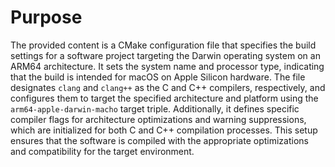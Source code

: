# Purpose
The provided content is a CMake configuration file that specifies the build settings for a software project targeting the Darwin operating system on an ARM64 architecture. It sets the system name and processor type, indicating that the build is intended for macOS on Apple Silicon hardware. The file designates `clang` and `clang++` as the C and C++ compilers, respectively, and configures them to target the specified architecture and platform using the `arm64-apple-darwin-macho` target triple. Additionally, it defines specific compiler flags for architecture optimizations and warning suppressions, which are initialized for both C and C++ compilation processes. This setup ensures that the software is compiled with the appropriate optimizations and compatibility for the target environment.
